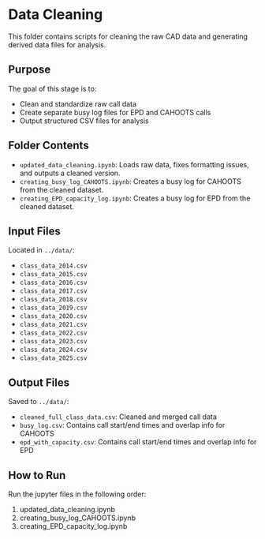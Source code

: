 # Data Cleaning

This folder contains scripts for cleaning the raw CAD data and generating derived data files for analysis.

## Purpose

The goal of this stage is to:
- Clean and standardize raw call data
- Create separate busy log files for EPD and CAHOOTS calls
- Output structured CSV files for analysis

## Folder Contents

- `updated_data_cleaning.ipynb`: Loads raw data, fixes formatting issues, and outputs a cleaned version.
- `creating_busy_log_CAHOOTS.ipynb`: Creates a busy log for CAHOOTS from the cleaned dataset. 
- `creating_EPD_capacity_log.ipynb`: Creates a busy log for EPD from the cleaned dataset.

## Input Files

Located in `../data/`:
- `class_data_2014.csv`
- `class_data_2015.csv`
- `class_data_2016.csv`
- `class_data_2017.csv`
- `class_data_2018.csv`
- `class_data_2019.csv`
- `class_data_2020.csv`
- `class_data_2021.csv`
- `class_data_2022.csv`
- `class_data_2023.csv`
- `class_data_2024.csv`
- `class_data_2025.csv`

## Output Files

Saved to `../data/`:
- `cleaned_full_class_data.csv`: Cleaned and merged call data
- `busy_log.csv`: Contains call start/end times and overlap info for CAHOOTS
- `epd_with_capacity.csv`: Contains call start/end times and overlap info for EPD

## How to Run

Run the jupyter files in the following order:

1. updated_data_cleaning.ipynb
2. creating_busy_log_CAHOOTS.ipynb
3. creating_EPD_capacity_log.ipynb
